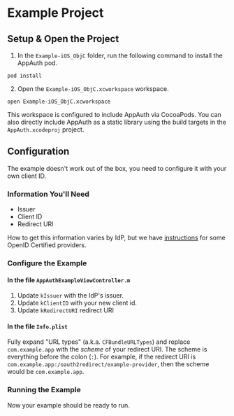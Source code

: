 # Example Project

## Setup & Open the Project

1. In the `Example-iOS_ObjC` folder, run the following command to install the
AppAuth pod.

```
pod install
```

2. Open the `Example-iOS_ObjC.xcworkspace` workspace.

```
open Example-iOS_ObjC.xcworkspace
```

This workspace is configured to include AppAuth via CocoaPods. You can also
directly include AppAuth as a static library using the build targets in the
`AppAuth.xcodeproj` project.

## Configuration

The example doesn't work out of the box, you need to configure it with your own
client ID.

### Information You'll Need

* Issuer
* Client ID
* Redirect URI

How to get this information varies by IdP, but we have
[instructions](../README.md#openid-certified-providers) for some OpenID
Certified providers.

### Configure the Example

#### In the file `AppAuthExampleViewController.m` 

1. Update `kIssuer` with the IdP's issuer.
2. Update `kClientID` with your new client id.
3. Update `kRedirectURI` redirect URI

#### In the file `Info.plist`

Fully expand "URL types" (a.k.a. `CFBundleURLTypes`) and replace
`com.example.app` with the *scheme* of your redirect URI. 
The scheme is everything before the colon (`:`).  For example, if the redirect
URI is `com.example.app:/oauth2redirect/example-provider`, then the scheme
would be `com.example.app`.

### Running the Example

Now your example should be ready to run.

